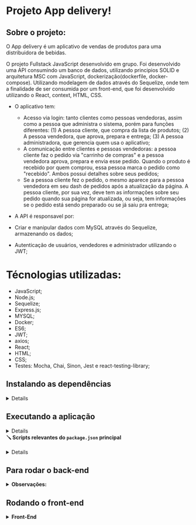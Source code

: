 # Projeto App delivery!

## Sobre o projeto:

O App delivery é um aplicativo de vendas de produtos para uma distribuidora de bebidas.

O projeto Fullstack JavaScript desenvolvido em grupo. Foi desenvolvido uma API consumindo um banco de dados, utilizando principios SOLID e arquitetura MSC com JavaScript, dockerização(dockerfile, docker-compose). Utilizando modelagem de dados através do Sequelize, onde tem a finalidade de ser consumida por um front-end, que foi desenvolvido utilizando o React, context, HTML, CSS.

- O aplicativo tem:

  - Acesso via login: tanto clientes como pessoas vendedoras, assim como a pessoa que administra o sistema, porém para funções diferentes: (1) A pessoa cliente, que compra da lista de produtos; (2) A pessoa vendedora, que aprova, prepara e entrega; (3) A pessoa administradora, que gerencia quem usa o aplicativo;
  - A comunicação entre clientes e pessoas vendedoras: a pessoa cliente faz o pedido via "carrinho de compras" e a pessoa vendedora aprova, prepara e envia esse pedido. Quando o produto é recebido por quem comprou, essa pessoa marca o pedido como "recebido". Ambos possui detalhes sobre seus pedidos;
  - Se a pessoa cliente fez o pedido, o mesmo aparece para a pessoa vendedora em seu dash de pedidos após a atualização da página. A pessoa cliente, por sua vez, deve tem as informações sobre seu pedido quando sua página for atualizada, ou seja, tem informações se o pedido está sendo preparado ou se já saiu pra entrega;

 - A API é responsavel por:

 - Criar e manipular dados com MySQL através do Sequelize, armazenando os dados;
 - Autenticação de usuários, vendedores e administrador utilizando o JWT;

# Técnologias utilizadas:

 - JavaScript;
 - Node.js;
 - Sequelize;
 - Express.js;
 - MYSQL;
 - Docker;
 - ES6;
 - JWT;
 - axios;
 - React;
 - HTML;
 - CSS;
 - Testes: Mocha, Chai, Sinon, Jest e react-testing-library;

## Instalando as dependências

<details>

  ```json
    git clone git@github.com:LucianooDutra/ProjetoDeliveryApp.git
    cd ProjetoDeliveryApp/ 
    npm install
  ```

</details>

## Executando a aplicação

<details>

Para rodar a aplicação você vai precisar ter o [Docker](https://docs.docker.com/engine/install/ubuntu/) instalado e usar os seguintes comandos no terminal:

  ```json
    npm start
  ```
  
- Irá abrir a tela do seu navegador com a aplicação rodando.

</details>

  <summary>
    <strong>🪛 Scripts relevantes do <code>package.json</code> principal</strong>
  </summary><br>

<details>
  **São os scripts da raiz do projeto (`./package.json`) e não das aplicações individuais `./front-end/package.json` e `./back-end/package.json`**:

  - `start`: Limpa as portas `3000` e `3001` e simula a inicialização no avaliador. Também prepara o campo rodando o `Sequelize` para restaurar o **banco de dados de testes** (final `-test`) e sobe a aplicação com `pm2` em modo `fork` (uma instância para cada aplicação). Nesse modo, as alterações não são assistidas;
    - *uso (na raiz do projeto): `npm start`*

  - `stop`: Para e deleta as aplicações rodando no `pm2`;
    - *uso (na raiz do projeto): `npm stop`*

  - `dev`: Limpa as portas `3000` e `3001` e sobe a aplicação com `pm2` em modo `fork` (uma instância pra cada aplicação). Nesse modo, as atualizações são assistidas (modo `watch`);
    - *uso (na raiz do projeto): `npm run dev`*

  - `dev:prestart`: A partir da raiz, esse comando faz o processo de instalação de dependências (`npm i`) nos dois projetos (`./front-end` e `./back-end`) e roda o `Sequelize` no `./back-end` (lembrar de configurar o `.env` no mesmo);
    - *uso (na raiz do projeto): `npm run dev:prestart`*

  - `db:reset`: Roda os scripts do `Sequelize` restaurando o **banco de dados de desenvolvimento** (final `-dev`). Utilize esse script caso ocorra algum problema no seu banco local;
    - *uso (na raiz do projeto): `npm run db:reset`*

  - `db:reset:debug`: Roda os scripts do `Sequelize` restaurando o **banco de dados de desenvolvimento** (final `-dev`). Utilize esse script caso ocorra algum problema no seu banco local. Esse comando também é capaz de retornar informações detalhadas de erros (quando ocorrerem no processo);
    - *uso (na raiz do projeto): `npm run db:reset:debug`*

  - `test <nomes-dos-arquivos>`: Roda todos os testes (ou uma parte deles caso `<nomes-dos-arquivos>` seja definido) utilizando o **banco de dados de testes** (final `-test`);
    - *uso (na raiz do projeto): `npm test`, `npm test 01login 02register` ou ainda `npm run test 01 02`*

  - `test:dev <nomes-dos-arquivos>`: Roda todos os testes (ou uma parte deles caso `<nomes-dos-arquivos>` seja definido) utilizando o **banco de dados de desenvolvimento** (final `-dev`); 
    - *uso (na raiz do projeto): `npm run test:dev`, `npm run test:dev 01login 02register` ou ainda `npm test:dev 01 02`*;

  - `test:dev:open <nomes-dos-arquivos>`: Roda todos os testes (ou uma parte deles caso `<nomes-dos-arquivos>` seja definido) utilizando o **banco de dados de desenvolvimento** (final `-dev`), exemplo `npm test:dev:open 01login 02register` ou ainda `npm test:dev:open 01 02`. Esse teste deve abrir uma janela mostrando o comportamento das páginas;
    - *uso (na raiz do projeto): `npm run test:dev:open`, `npm run test:dev:open 01login 02register` ou ainda `npm test:dev:open 01 02`*;

  - `test:dev:report "<nomes-dos-arquivos>"`: Roda todos os testes (ou uma parte deles caso `"<nomes-dos-arquivos>"` seja definido) utilizando o **banco de dados de desenvolvimento** (final `-dev`). Esse teste devolve um output em texto com o resultado de todos os testes. Os `logs` são gerados em `./__tests__/reports`.
    - *uso (na raiz do projeto): `npm run test:dev:report`, `npm run test:dev:report "01login 02register"` ou ainda `npm run test:dev:report "01 02"`*;
    
   - `npm run dev:prestart` (esse comando também restaurará o banco de dados, caso o `.env` esteja configurado corretamente).

</details>

## Para rodar o back-end

<details>
 <summary><strong>Observações:</strong></summary><br />

Para realizar as requisições em back-end, você pode usar a extensão Thunder Client do VSCode ou os clientes HTTP Postman ou Insomnia, ou ainda utilizar o próprio frontend pra navegar entre as telas.

  - [Thunder Client](https://www.thunderclient.com/)
  - [Postman](https://www.postman.com/)
  - [Insomnia](https://insomnia.rest/)

</details>

## Rodando o front-end

<details>
 <summary><strong>Front-End</strong></summary><br />

- Para rodar o front-end que consome a API desenvolvida basta executar o comando abaixo a partir da raiz do projeto:

  ```json
    cd front-end/ && npm start
  ```

- Para realizar o login na aplicação, com o perfil de administrador e poder adicionar um novo vendedor, terá que acessar com os seguintes dados:

  ```json
    login: adm@deliveryapp.com
    senha: --adm2@21!!--
  ```
  
- Para realizar o login na aplicação, com o perfil de vendedor e poder ter acesso a todas as vendas no seu nome, terá que acessar com os seguintes dados:

  ```json
    login: fulana@deliveryapp.com
    senha: fulana@123
  ```

</details>

